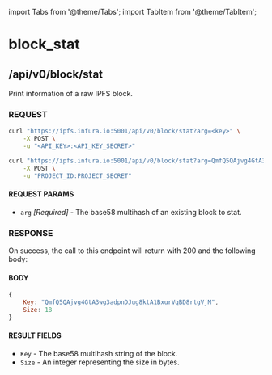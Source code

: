 import Tabs from '@theme/Tabs';
import TabItem from '@theme/TabItem';

# block_stat

## /api/v0/block/stat

Print information of a raw IPFS block.

### REQUEST

<Tabs>
  <TabItem value="Syntax" label="Syntax" default>

```bash
curl "https://ipfs.infura.io:5001/api/v0/block/stat?arg=<key>" \
    -X POST \
    -u "<API_KEY>:<API_KEY_SECRET>"
```

  </TabItem>
  <TabItem value="Example" label="Example" >

```bash
curl "https://ipfs.infura.io:5001/api/v0/block/stat?arg=QmfQ5QAjvg4GtA3wg3adpnDJug8ktA1BxurVqBD8rtgVjM" \
    -X POST \
    -u "PROJECT_ID:PROJECT_SECRET"
```

  </TabItem>
</Tabs>


#### REQUEST PARAMS

- `arg` _\[Required]_ - The base58 multihash of an existing block to stat.

### RESPONSE

On success, the call to this endpoint will return with 200 and the following body:

#### BODY

```js
{
    Key: "QmfQ5QAjvg4GtA3wg3adpnDJug8ktA1BxurVqBD8rtgVjM",
    Size: 18
}
```

#### RESULT FIELDS

- `Key` - The base58 multihash string of the block.
- `Size` - An integer representing the size in bytes.
